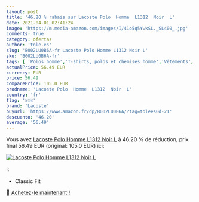 ```yaml
---
layout: post
title: '46.20 % rabais sur Lacoste Polo  Homme  L1312  Noir  L'
date: 2021-04-01 02:41:24
image: 'https://m.media-amazon.com/images/I/41o5q5YwkSL._SL400_.jpg'
comments: true
category: ofertas
author: 'tole.es'
slug: 'B002LU0B6A-fr Lacoste Polo Homme L1312 Noir L'
sku: 'B002LU0B6A-fr'
tags: [ 'Polos homme','T-shirts, polos et chemises homme','Vêtements','Vêtements homme','lacoste', ]
actualPrice: 56.49 EUR
currency: EUR
price: 56.49
comparePrice: 105.0 EUR
prodname: 'Lacoste Polo  Homme  L1312  Noir  L'
country: 'fr'
flag: '🇫🇷'
brand: 'Lacoste'
buyurl: 'https://www.amazon.fr/dp/B002LU0B6A/?tag=tolees0d-21'
descuento: '46.20'
average: '56.49'
---
```


Vous avez [Lacoste Polo  Homme  L1312  Noir  L](https://www.amazon.fr/dp/B002LU0B6A/?tag=tolees0d-21)  à  46.20 % de réduction, prix final  56.49 EUR (original: 105.0 EUR) ici:

[![Lacoste Polo  Homme  L1312  Noir  L](https://m.media-amazon.com/images/I/41o5q5YwkSL._SL400_.jpg)](https://www.amazon.fr/dp/B002LU0B6A/?tag=tolees0d-21)

ℹ️:

- Classic Fit

[🛒 Achetez-le maintenant!!](https://www.amazon.fr/dp/B002LU0B6A/?tag=tolees0d-21)
